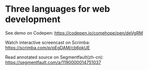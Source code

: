 # Three languages for web development

See demo on Codepen: https://codepen.io/comehope/pen/deVgRM

Watch interactive screencast on Scrimba: https://scrimba.com/p/pEgDAM/cb6pkUE

Read annotated source on Segmentfault(zh-cn): https://segmentfault.com/a/1190000014751037
